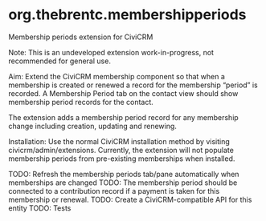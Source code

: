 # org.thebrentc.membershipperiods
Membership periods extension for CiviCRM

Note: This is an undeveloped extension work-in-progress, not recommended for general use.

Aim:
Extend the CiviCRM membership component so that when a membership is created or renewed a record for the membership “period” is recorded. A Membership Period tab on the contact view should show membership period records for the contact.

The extension adds a membership period record for any membership change including creation, updating and renewing.

Installation:
Use the normal CiviCRM installation method by visiting civicrm/admin/extensions.
Currently, the extension will not populate membership periods from pre-existing memberships when installed.

TODO: Refresh the membership periods tab/pane automatically when memberships are changed
TODO: The membership period should be connected to a contribution record if a payment is taken for this membership or renewal.
TODO: Create a CiviCRM-compatible API for this entity
TODO: Tests


